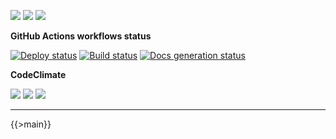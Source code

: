 ![](https://img.shields.io/github/package-json/v/kaskadi/stocks-api)
![](https://img.shields.io/badge/code--style-standard-blue)
![](https://img.shields.io/github/license/kaskadi/stocks-api?color=blue)

**GitHub Actions workflows status**

[![Deploy status](https://img.shields.io/github/workflow/status/kaskadi/stocks-api/deploy?label=deployed&logo=Amazon%20AWS)](https://github.com/kaskadi/stocks-api/actions?query=workflow%3Adeploy)
[![Build status](https://img.shields.io/github/workflow/status/kaskadi/stocks-api/build?label=build&logo=mocha)](https://github.com/kaskadi/stocks-api/actions?query=workflow%3Abuild)
[![Docs generation status](https://img.shields.io/github/workflow/status/kaskadi/stocks-api/generate-docs?label=docs&logo=read-the-docs)](https://github.com/kaskadi/stocks-api/actions?query=workflow%3Agenerate-docs)

**CodeClimate**

[![](https://img.shields.io/codeclimate/maintainability/kaskadi/stocks-api?label=maintainability&logo=Code%20Climate)](https://codeclimate.com/github/kaskadi/stocks-api)
[![](https://img.shields.io/codeclimate/tech-debt/kaskadi/stocks-api?label=technical%20debt&logo=Code%20Climate)](https://codeclimate.com/github/kaskadi/stocks-api)
[![](https://img.shields.io/codeclimate/coverage/kaskadi/stocks-api?label=test%20coverage&logo=Code%20Climate)](https://codeclimate.com/github/kaskadi/stocks-api)

<!-- You can add badges inside of this section if you'd like -->

****

<!-- automatically generated documentation will be placed in here -->
{{>main}}
<!-- automatically generated documentation will be placed in here -->

<!-- You can customize this template as you'd like! -->
